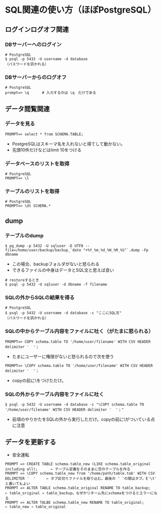 # SQL関連の使い方（ほぼPostgreSQL）

## ログインログオフ関連

### DBサーバーへのログイン
```
# PostgreSQL
$ psql -p 5432 -U username -d database
（パスワードを訊かれる）
```

### DBサーバーからのログオフ
```
# PostgreSQL
prompt=> \q      # 入力するのは \q　だけである
```

## データ閲覧関連

### データを見る
```
PROMPT=> select * from SCHEMA.TABLE;
```
- PostgreSQLはスキーマ名を入れないと得てして動かない。
- 先頭10件だけなどはlimit 10をつける

### データベースのリストを取得
```
# PostgreSQL
PROMPT=> \l
```

### テーブルのリストを取得
```
# PostgreSQL
PROMPT=> \dt SCHEMA.*
```


## dump

### テーブルのdump
```
$ pg_dump -p 5432 -U sqluser -E UTF8 --file=/home/user/backup/backup_`date "+%Y_%m_%d_%H_%M_%S"`.dump -Fp dbname
```
- この場合、backupフォルダがないと怒られる
- できるファイルの中身はデータとSQL文と思えば良い

```
# restoreするとき
$ psql -p 5432 -U sqluser -d dbname -f filename
```

### SQLの外からSQLの結果を得る
```
# PostgreSQL
$ psql -p 5432 -U username -d database -c "ここにSQL文"
（パスワードを訊かれる）
```

### SQLの中からテーブル内容をファイルに吐く（がたまに怒られる）
```
PROMPT=> COPY schema.table TO '/home/user/filename' WITH CSV HEADER delimiter '  '；
```
- たまにユーザーに権限がないと怒られるので次を使う
```
PROMPT=> \COPY schema.table TO '/home/user/filename' WITH CSV HEADER delimiter '  '；
```
- copyの前に\をつけただけ。


### SQLの外からテーブル内容をファイルに吐く
```
$ psql -p 5432 -U username -d database -c "\COPY schema.table TO '/home/user/filename' WITH CSV HEADER delimiter '  '；"
```
- 前項のやりかたをSQLの外から実行しただけ。copyの前に\がついている点に注意


## データを更新する
- 安全運転

```
PROMPT => CREATE TABLE schema.table_new (LIKE schema.table_original including all);      ← テーブル定義をそのままに空のテーブルを作る
PROMPT => \COPY schema.table_new from '/home/path/table.tab' WITH CSV DELIMITER '  '     ← タブ区切りファイルを取り込む。最後の ' 'の間はタブ。E'\t' と書いてもよい
PROMPT => ALTER TABLE schema.table_original RENAME TO table_backup;      ← table_original → table_backup。なぜかリネーム先にschemaをつけるとエラーになる
PROMPT => ALTER TALBE schema.table_new RENAME TO table_original;         ← table_new → table_original
```


